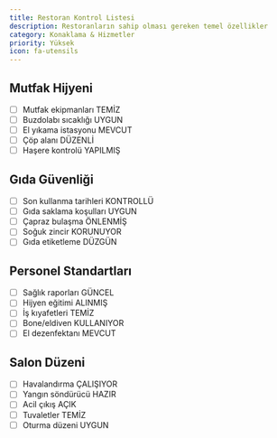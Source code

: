 ```yaml
---
title: Restoran Kontrol Listesi
description: Restoranların sahip olması gereken temel özellikler
category: Konaklama & Hizmetler
priority: Yüksek
icon: fa-utensils
---
```


## Mutfak Hijyeni

- [ ] Mutfak ekipmanları TEMİZ
- [ ] Buzdolabı sıcaklığı UYGUN
- [ ] El yıkama istasyonu MEVCUT
- [ ] Çöp alanı DÜZENLİ
- [ ] Haşere kontrolü YAPILMIŞ

## Gıda Güvenliği

- [ ] Son kullanma tarihleri KONTROLLÜ
- [ ] Gıda saklama koşulları UYGUN
- [ ] Çapraz bulaşma ÖNLENMİŞ
- [ ] Soğuk zincir KORUNUYOR
- [ ] Gıda etiketleme DÜZGÜN

## Personel Standartları

- [ ] Sağlık raporları GÜNCEL
- [ ] Hijyen eğitimi ALINMIŞ
- [ ] İş kıyafetleri TEMİZ
- [ ] Bone/eldiven KULLANIYOR
- [ ] El dezenfektanı MEVCUT

## Salon Düzeni

- [ ] Havalandırma ÇALIŞIYOR
- [ ] Yangın söndürücü HAZIR
- [ ] Acil çıkış AÇIK
- [ ] Tuvaletler TEMİZ
- [ ] Oturma düzeni UYGUN
